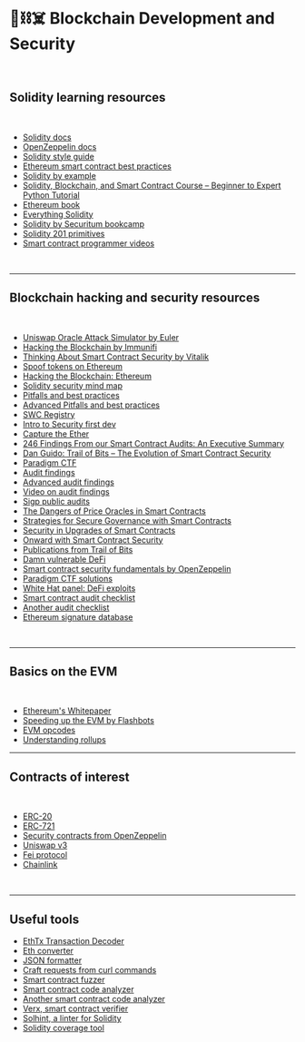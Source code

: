 # 🧱⛓☠️ Blockchain Development and Security

<br>

## Solidity learning resources

<br>

* [Solidity docs](https://docs.soliditylang.org/en/v0.8.12/)
* [OpenZeppelin docs](https://docs.openzeppelin.com/)
* [Solidity style guide](https://docs.soliditylang.org/en/latest/style-guide.html)
* [Ethereum smart contract best practices](https://consensys.github.io/smart-contract-best-practices/)
* [Solidity by example](https://solidity-by-example.org/)
* [Solidity, Blockchain, and Smart Contract Course – Beginner to Expert Python Tutorial](https://www.youtube.com/watch?v=M576WGiDBdQ)
* [Ethereum book ](https://github.com/ethereumbook/ethereumbook)
* [Everything Solidity](https://github.com/x676f64/secureum-mind_map/blob/master/2.%20Solidity%20101.md)
* [Solidity by Securitum bookcamp](https://www.youtube.com/watch?v=5eLqFac5Tkg)
* [Solidity 201 primitives](https://github.com/x676f64/secureum-mind_map/blob/master/3.%20Solidity%20201.md)
* [Smart contract programmer videos](https://www.youtube.com/channel/UCJWh7F3AFyQ_x01VKzr9eyA/videos)



<br>

----

## Blockchain hacking and security resources

<br>


* [Uniswap Oracle Attack Simulator by Euler](https://blog.euler.finance/uniswap-oracle-attack-simulator-42d18adf65af)
* [Hacking the Blockchain by Immunifi](https://medium.com/immunefi/hacking-the-blockchain-an-ultimate-guide-4f34b33c6e8b)
* [Thinking About Smart Contract Security by Vitalik](https://blog.ethereum.org/2016/06/19/thinking-smart-contract-security/)
* [Spoof tokens on Ethereum](https://medium.com/etherscan-blog/spoof-tokens-on-ethereum-c2ad882d9cf6)
* [Hacking the Blockchain: Ethereum](https://medium.com/immunefi/hacking-the-blockchain-an-ultimate-guide-4f34b33c6e8b)
* [Solidity security mind map](https://github.com/x676f64/secureum-mind_map)
* [Pitfalls and best practices](https://github.com/x676f64/secureum-mind_map/blob/master/4.%20Pitfalls%20and%20Best%20Practices%20101.md)
* [Advanced Pitfalls and best practices](https://github.com/x676f64/secureum-mind_map/blob/master/5.%20Pitfalls%20and%20Best%20Practices%20201.md)
* [SWC Registry](https://swcregistry.io/)
* [Intro to Security first dev](https://www.youtube.com/watch?v=72K57I9yvyI)
* [Capture the Ether](https://capturetheether.com/)
* [246 Findings From our Smart Contract Audits: An Executive Summary](https://blog.trailofbits.com/2019/08/08/246-findings-from-our-smart-contract-audits-an-executive-summary/)
* [Dan Guido: Trail of Bits – The Evolution of Smart Contract Security](https://www.youtube.com/watch?v=fOkQuNzVn_Q)
* [Paradigm CTF](https://github.com/paradigm-operations/paradigm-ctf-2021)
* [Audit findings](https://github.com/x676f64/secureum-mind_map/blob/master/7.%20Audit%20Findings%20101.md)
* [Advanced audit findings](https://github.com/x676f64/secureum-mind_map/blob/master/8.%20Audit%20Findings%20201.md)
* [Video on audit findings](https://www.youtube.com/watch?v=SromSImIpHE)
* [Sigp public audits](https://github.com/sigp/public-audits)
* [The Dangers of Price Oracles in Smart Contracts](https://www.youtube.com/watch?v=YGO7nzpXCeA&list=PLdJRkA9gCKOONBSlcifqLig_ZTyG_YLqz&index=5)
* [Strategies for Secure Governance with Smart Contracts](https://www.youtube.com/watch?v=GbDAmMdmh8Q&list=PLdJRkA9gCKOONBSlcifqLig_ZTyG_YLqz&index=6)
* [Security in Upgrades of Smart Contracts](https://www.youtube.com/watch?v=5WE6PEc305w&list=PLdJRkA9gCKOONBSlcifqLig_ZTyG_YLqz&index=7)
* [Onward with Smart Contract Security](https://www.youtube.com/watch?v=RipXdV7vygs&list=PLdJRkA9gCKOONBSlcifqLig_ZTyG_YLqz&index=8)
* [Publications from Trail of Bits](https://github.com/trailofbits/publications#blockchain)
* [Damn vulnerable DeFi](https://www.damnvulnerabledefi.xyz/)
* [Smart contract security fundamentals by OpenZeppelin](https://www.youtube.com/playlist?list=PLBy3Qkuapv_7R1ZI_Cs2NOFn7ZTaNWY6G)
* [Paradigm CTF solutions](https://cmichel.io/paradigm-ctf-2021-solutions/)
* [White Hat panel: DeFi exploits](https://www.youtube.com/watch?v=Df2zzfoTfMc)
* [Smart contract audit checklist](https://consensys.net/diligence/blog/2019/09/how-to-prepare-for-a-smart-contract-audit/)
* [Another audit checklist](https://github.com/nascentxyz/simple-security-toolkit)
* [Ethereum signature database](https://www.4byte.directory/)


<br>


---

## Basics on the EVM

<br>

* [Ethereum's Whitepaper](https://ethereum.org/en/whitepaper/)
* [Speeding up the EVM by Flashbots](https://writings.flashbots.net/research/speeding-up-evm-part-1/)
* [EVM opcodes](https://github.com/crytic/evm-opcodes)
* [Understanding rollups](https://barnabe.substack.com/p/understanding-rollup-economics-from?s=r)


---

## Contracts of interest

<br>

* [ERC-20](https://github.com/OpenZeppelin/openzeppelin-contracts/blob/master/contracts/token/ERC20/ERC20.sol)
* [ERC-721](https://github.com/OpenZeppelin/openzeppelin-contracts/blob/master/contracts/token/ERC721/ERC721.sol)
* [Security contracts from OpenZeppelin](https://github.com/OpenZeppelin/openzeppelin-contracts/tree/master/contracts/security)
* [Uniswap v3](https://github.com/Uniswap/v3-core/tree/main/contracts)
* [Fei protocol](https://github.com/fei-protocol/fei-protocol-core/tree/master/contracts)
* [Chainlink](https://github.com/smartcontractkit/chainlink/tree/develop/contracts/src/v0.4)



<br>

---

## Useful tools

* [EthTx Transaction Decoder](https://ethtx.info/)
* [Eth converter](https://eth-converter.com/)
* [JSON formatter](https://jsonformatter.curiousconcept.com/)
* [Craft requests from curl commands](https://reqbin.com/)
* [Smart contract fuzzer](https://github.com/crytic/echidna)
* [Smart contract code analyzer](https://github.com/crytic/slither)
* [Another smart contract code analyzer](https://github.com/ConsenSys/mythril)
* [Verx, smart contract verifier](http://verx.ch/)
* [Solhint, a linter for Solidity](https://github.com/protofire/solhint)
* [Solidity coverage tool](https://github.com/sc-forks/solidity-coverage)
